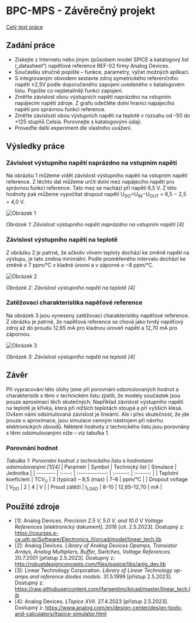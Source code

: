 # BPC-MPS - Závěrečný projekt

[Celý text práce](https://github.com/vofy/VUT-FEKT-BPC-MPS-Projekt/blob/main/Projekt.pdf)

## Zadání práce
- Získejte z Internetu nebo jiným způsobem model SPICE a katalogový list („datasheet“)
napěťové reference REF-02 firmy Analog Devices.
- Součástku stručně popište – funkce, parametry, výčet možných aplikací.
- S integrovaným obvodem sestavte zdroj symetrického referenčního napětí ±2,5V podle
doporučeného zapojení uvedeného v katalogovém listu. Popište co nejdetailněji funkci
zapojení.
- Změřte závislost obou výstupních napětí naprázdno na vstupním napájecím napětí zdroje.
Z grafu odečtěte dolní hranici napájecího napětí pro správnou funkci reference.
- Změřte závislosti obou výstupních napětí na teplotě v rozsahu od –50 do +125 stupňů
Celsia. Porovnejte s katalogovými údaji.
- Proveďte další experiment dle vlastního uvážení.

## Výsledky práce

### Závislost výstupního napětí naprázdno na vstupním napětí

Na obrázku 1 můžeme vidět závislost výstupního napětí na vstupním napětí reference. Z těchto dat můžeme určit dolní mez napájecího napětí pro správnou funkci reference. Tato mez se nachází při napětí 6,5 V. Z této hodnoty pak můžeme vypočítat dropout napětí U<sub>DO</sub>=U<sub>IN</sub>−U<sub>OUT</sub> = 6,5 − 2,5 = 4,0 V.

![Obrázek 1](https://github.com/user-attachments/assets/20197aaa-bee0-4fe8-a0f0-5dfbee4c0106)

_Obrázek 1: Závislost výstupního napětí naprázdno na vstupním napětí \[4\]_

### Závislost výstupního napětí na teplotě

Z obrázku 2 je patrné, že ačkoliv vlivem teploty dochází ke změně napětí na výstupu, je tato změna minimální. Podle proměřeného intervalu dochází ke změně o 7 ppm/°C v kladné úrovni a v záporné o −8 ppm/°C.

![Obrázek 2](https://github.com/user-attachments/assets/cdf31867-45db-4944-a86c-2960438dfb3f)

_Obrázek 2: Závislost výstupního napětí na teplotě \[4\]_

### Zatěžovací charakteristika napěťové reference

Na obrázek 3 jsou vyneseny zatěžovací charakteristiky napěťové reference. Z obrázku je patrné, že napěťová reference se chová jako tvrdý napěťový zdroj až do proudu 12,65 mA pro kladnou úroveň napětí a 12,70 mA pro zápornou.

![Obrázek 3](https://github.com/user-attachments/assets/9b7e1bc4-ab89-4757-8706-454ff06e2d4d)

_Obrázek 3: Závislost výstupního napětí na teplotě \[4\]_

## Závěr
Při vypracování této úlohy jsme při porovnání odsimulovaných hodnot a charakteristik s těmi v technickém listu zjistili, že modely součástek jsou pouze aproximací těch skutečných.  Například závislost výstupního napětí na teplotě je křivka, která při nižších teplotách stoupá a při vyšších klesá. Ovšem námi odsimulovaná závislost je lineární. Ale i přes skutečnost, že jde pouze o aproximace, jsou simulace cenným nástrojem při návrhu elektronických obvodů. Některé hodnoty z technického listu jsou porovnány s těmi odsimulovanými níže – viz tabulka 1.

### Porovnání hodnot
_Tabulka 1: Porovnání hodnot z technického listu s hodnotami odsimulovanými \[1\]\[4\]_
| Parametr | Symbol | Technický list | Simulace | Jednotka |
| -------- | :----: | :------------: | :------: | :------: |
| Teplotní koeficient | TCV<sub>0</sub> | 3 (typical) – 8,5 (max) | 7–8 | ppm/°C |
| Dropout voltage | V<sub>DO</sub> | 2 | 4 | V |
| Proud zátěží | I<sub>LOAD</sub> | 8–10 | 12,65–12,70 | mA |

## Použité zdroje
- \[1\]: Analog Devices. _Precision 2.5 V, 5.0 V, and 10.0 V Voltage References_ \[elektronický dokument\]. 2016 \[cit. 2.5.2023\]. Dostupný z: https://courses.e-ce.uth.gr/Software/Electronics_II/orcad/model/linear_tech.lib
- \[2\]: Analog Devices. _Library of Analog Devices Opamps, Transistor Arrays, Analog Multipliers, Buffer, Switches, Voltage References_. 20.7.2001 \[přístup 2.5.2023\]. Dostupný z: http://robustdesignconcepts.com/files/pspice/libs/anlg_dev.lib
- \[3\]: Linear Technology Corporation. _Library of Linear Technology op-amps and reference diodes models_. 31.5.1999 \[přístup 2.5.2023\]. Dostupný z: https://raw.githubusercontent.com/jfargentino/kicad/master/linear_tech.lib
- \[4\]: Analog Devices. _LTspice XVII_. 27.4.2023 \[přístup 2.5.2023\]. Dostupný z: https://www.analog.com/en/design-center/design-tools-and-calculators/ltspice-simulator.html

